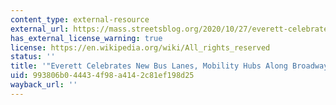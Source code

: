 ```yaml
---
content_type: external-resource
external_url: https://mass.streetsblog.org/2020/10/27/everett-celebrates-new-bus-lanes-mobility-hubs-along-broadway-corridor/
has_external_license_warning: true
license: https://en.wikipedia.org/wiki/All_rights_reserved
status: ''
title: '"Everett Celebrates New Bus Lanes, Mobility Hubs Along Broadway."'
uid: 993806b0-4443-4f98-a414-2c81ef198d25
wayback_url: ''
---
```

